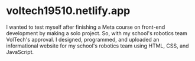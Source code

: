 # voltech19510.netlify.app
I wanted to test myself after finishing a Meta course on front-end development by making a solo project. So, with my school's robotics team VolTech's approval. I designed, programmed, and uploaded an informational website for my school's robotics team using HTML, CSS, and JavaScript.
